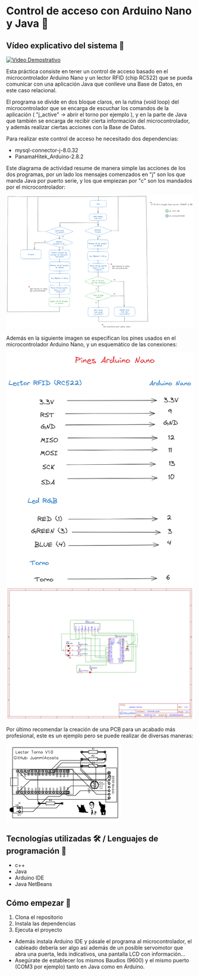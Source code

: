 # Control de acceso con Arduino Nano y Java 📓

## Vídeo explicativo del sistema 🥶

[![Video Demostrativo](https://img.youtube.com/vi/Pq_Xorr02ok/1.jpg)](https://youtu.be/Pq_Xorr02ok)
  
Esta práctica consiste en tener un control de acceso basado en el microcontrolador Arduino Nano y un lector RFID (chip RC522) que se pueda comunicar con una aplicación Java que conlleve una Base de Datos, en este caso relacional.

El programa se divide en dos bloque claros, en la rutina (void loop) del microcontrolador que se encarga de escuchar los comandos de la aplicación ( "j_active" -> abrir el torno por ejemplo ), y en la parte de Java que también se encarga de recibir cierta información del microcontrolador, y además realizar ciertas acciones con la Base de Datos.

Para realizar este control de acceso he necesitado dos dependencias:
 - mysql-connector-j-8.0.32
 - PanamaHitek_Arduino-2.8.2

Este diagrama de actividad resume de manera simple las acciones de los dos programas, por un lado los mensajes comenzados en "j" son los que manda Java por puerto serie, y los que empiezan por "c" son los mandados por el microcontrolador:

<p align="center">
  <img src="https://github.com/JuanmiAcosta/ControlDeAcceso_Java_Arduino/blob/main/Diagrama%20de%20actividad%20(Rutina%20torno).png?raw=true" alt="Imagen representativa">
</p>

Además en la siguiente imagen se especifican los pines usados en el microcontrolador Arduino Nano, y un esquemático de las conexiones:

![Imagen representativa](https://github.com/JuanmiAcosta/ControlDeAcceso_Java_Arduino/blob/main/Pines%20Arduino%20Nano.png?raw=true)
<br>
![Imagen representativa](https://github.com/JuanmiAcosta/ControlDeAcceso_Java_Arduino/blob/main/circuito.png?raw=true)

Por último recomendar la creación de una PCB para un acabado más profesional, este es un ejemplo pero se puede realizar de diversas maneras:

![Imagen representativa](https://github.com/JuanmiAcosta/ControlDeAcceso_Java_Arduino/blob/main/pcb.png?raw=true)

## Tecnologías utilizadas 🛠️ / Lenguajes de programación 👀

* c++
* Java
* Arduino IDE
* Java NetBeans

## Cómo empezar 🫡

1. Clona el repositorio
2. Instala las dependencias
3. Ejecuta el proyecto

* Además instala Arduino IDE y pásale el programa al microcontrolador, el cableado debería ser algo así además de un posible servomotor que abra una puerta, leds indicativos, una pantalla LCD con información...
* Asegúrate de establecer los mismos Baudios (9600) y el mismo puerto (COM3 por ejemplo) tanto en Java como en Arduino.




